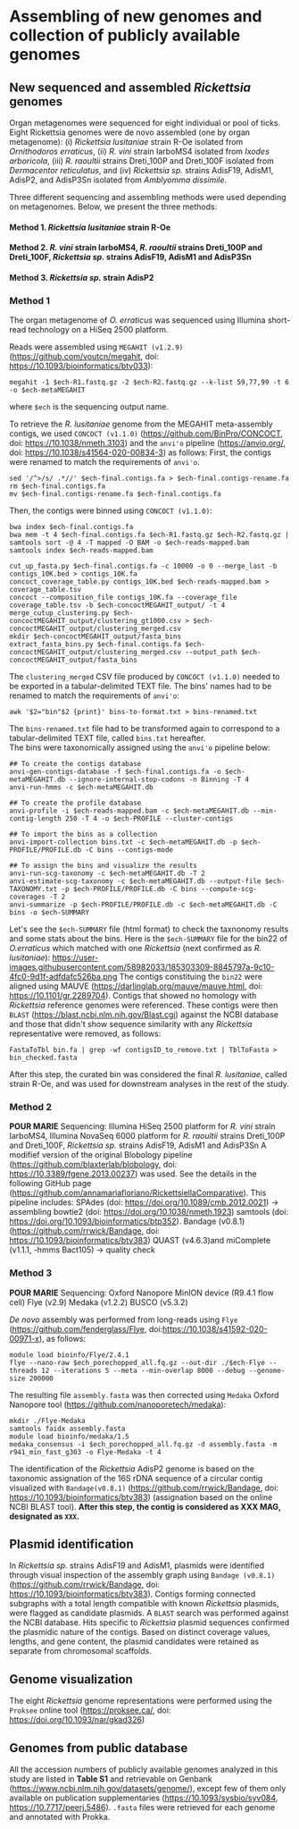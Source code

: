 # Assembling of new genomes and collection of publicly available genomes

## New sequenced and assembled *Rickettsia* genomes

Organ metagenomes were sequenced for eight individual or pool of ticks. Eight Rickettsia genomes were de novo assembled (one by organ metagenome): (i) *Rickettsia lusitaniae* strain R-Oe isolated from *Ornithodoros erraticus*, (ii) *R. vini* strain IarboMS4 isolated from *Ixodes arboricola*, (iii) *R. raoultii* strains Dreti_100P and Dreti_100F isolated from *Dermacentor reticulatus*, and (iv) *Rickettsia sp.* strains AdisF19, AdisM1, AdisP2, and AdisP3Sn isolated from *Amblyomma dissimile*.

Three different sequencing and assembling methods were used depending on metagenomes. Below, we present the three methods:
#### Method 1. *Rickettsia lusitaniae* strain R-Oe
#### Method 2. *R. vini* strain IarboMS4, *R. raoultii* strains Dreti_100P and Dreti_100F, *Rickettsia sp.* strains AdisF19, AdisM1 and AdisP3Sn
#### Method 3. *Rickettsia sp.* strain AdisP2

### Method 1

The organ metagenome of *O. erraticus* was sequenced using Illumina short-read technology on a HiSeq 2500 platform.

Reads were assembled using `MEGAHIT (v1.2.9)` (<https://github.com/voutcn/megahit>, doi: <https://10.1093/bioinformatics/btv033>): 
```
megahit -1 $ech-R1.fastq.gz -2 $ech-R2.fastq.gz --k-list 59,77,99 -t 6 -o $ech-metaMEGAHIT
```
where `$ech` is the sequencing output name.

To retrieve the *R. lusitaniae* genome from the MEGAHIT meta-assembly contigs, we used `CONCOCT (v1.1.0)` (<https://github.com/BinPro/CONCOCT>, doi: <https://10.1038/nmeth.3103>) and the `anvi'o` pipeline (<https://anvio.org/>, doi: <https://10.1038/s41564-020-00834-3>) as follows: 
First, the contigs were renamed to match the requirements of `anvi'o`. 
```
sed '/^>/s/ .*//' $ech-final.contigs.fa > $ech-final.contigs-rename.fa
rm $ech-final.contigs.fa
mv $ech-final.contigs-rename.fa $ech-final.contigs.fa
```

Then, the contigs were binned using `CONCOCT (v1.1.0)`: 
```
bwa index $ech-final.contigs.fa
bwa mem -t 4 $ech-final.contigs.fa $ech-R1.fastq.gz $ech-R2.fastq.gz | samtools sort -@ 4 -T mapped -O BAM -o $ech-reads-mapped.bam
samtools index $ech-reads-mapped.bam

cut_up_fasta.py $ech-final.contigs.fa -c 10000 -o 0 --merge_last -b contigs_10K.bed > contigs_10K.fa
concoct_coverage_table.py contigs_10K.bed $ech-reads-mapped.bam > coverage_table.tsv
concoct --composition_file contigs_10K.fa --coverage_file coverage_table.tsv -b $ech-concoctMEGAHIT_output/ -t 4
merge_cutup_clustering.py $ech-concoctMEGAHIT_output/clustering_gt1000.csv > $ech-concoctMEGAHIT_output/clustering_merged.csv
mkdir $ech-concoctMEGAHIT_output/fasta_bins
extract_fasta_bins.py $ech-final.contigs.fa $ech-concoctMEGAHIT_output/clustering_merged.csv --output_path $ech-concoctMEGAHIT_output/fasta_bins
```

The `clustering_merged` CSV file produced by `CONCOCT (v1.1.0)` needed to be exported in a tabular-delimited TEXT file. 
The bins' names had to be renamed to match the requirements of `anvi'o`: 
```
awk '$2="bin"$2 {print}' bins-to-format.txt > bins-renamed.txt
```
The `bins-renamed.txt` file had to be transformed again to correspond to a tabular-delimited TEXT file, called `bins.txt` hereafter.  
The bins were taxonomically assigned using the `anvi'o` pipeline below: 
```
## To create the contigs database
anvi-gen-contigs-database -f $ech-final.contigs.fa -o $ech-metaMEGAHIT.db --ignore-internal-stop-codons -n Binning -T 4
anvi-run-hmms -c $ech-metaMEGAHIT.db

## To create the profile database
anvi-profile -i $ech-reads-mapped.bam -c $ech-metaMEGAHIT.db --min-contig-length 250 -T 4 -o $ech-PROFILE --cluster-contigs

## To import the bins as a collection
anvi-import-collection bins.txt -c $ech-metaMEGAHIT.db -p $ech-PROFILE/PROFILE.db -C bins --contigs-mode

## To assign the bins and visualize the results
anvi-run-scg-taxonomy -c $ech-metaMEGAHIT.db -T 2
anvi-estimate-scg-taxonomy -c $ech-metaMEGAHIT.db --output-file $ech-TAXONOMY.txt -p $ech-PROFILE/PROFILE.db -C bins --compute-scg-coverages -T 2
anvi-summarize -p $ech-PROFILE/PROFILE.db -c $ech-metaMEGAHIT.db -C bins -o $ech-SUMMARY 
```
Let's see the `$ech-SUMMARY` file (html format) to check the taxnonomy results and some stats about the bins. Here is the `$ech-SUMMARY` file for the bin22 of *O.erraticus* which matched with one *Rickettsia* (next confirmed as *R. lusitaniae*): <https://user-images.githubusercontent.com/58982033/185303309-8845797a-9c10-4fc0-9d1f-adfdafc526ba.png>
The contigs constituing the `bin22` were aligned using MAUVE (<https://darlinglab.org/mauve/mauve.html>, doi: <https://10.1101/gr.2289704>). Contigs that showed no homology with *Rickettsia* reference genomes were referenced. These contigs were then `BLAST` (<https://blast.ncbi.nlm.nih.gov/Blast.cgi>) against the NCBI database and those that didn't show sequence similarity with any *Rickettsia* representative were removed, as follows:
```
FastaToTbl bin.fa | grep -wf contigsID_to_remove.txt | TblToFasta > bin_checked.fasta
```

After this step, the curated bin was considered the final *R. lusitaniae*, called strain R-Oe, and was used for downstream analyses in the rest of the study.  

### Method 2

**POUR MARIE**
Sequencing: Illumina HiSeq 2500 platform for *R. vini* strain IarboMS4, Illumina NovaSeq 6000 platform for *R. raoultii* strains Dreti_100P and Dreti_100F, *Rickettsia sp.* strains AdisF19, AdisM1 and AdisP3Sn
A modifief version of the original Blobology pipeline (<https://github.com/blaxterlab/blobology>, doi: <https://10.3389/fgene.2013.00237>) was used. See the details in the following GitHub page (<https://github.com/annamariafloriano/RickettsiellaComparative>). 
This pipeline includes:
SPAdes (doi: <https://doi.org/10.1089/cmb.2012.0021>) -> assembling
bowtie2 (doi: <https://doi.org/10.1038/nmeth.1923>)
samtools (doi: <https://doi.org/10.1093/bioinformatics/btp352>).
Bandage (v0.8.1) (<https://github.com/rrwick/Bandage>, doi: <https://10.1093/bioinformatics/btv383>)
QUAST (v4.6.3)and miComplete (v1.1.1, -hmms Bact105) -> quality check

### Method 3
**POUR MARIE**
Sequencing: Oxford Nanopore MinION device (R9.4.1 flow cell)
Flye (v2.9) 
Medaka (v1.2.2) 
BUSCO (v5.3.2) 

*De novo* assembly was performed from long-reads using `Flye` (<https://github.com/fenderglass/Flye>, doi:<https://10.1038/s41592-020-00971-x>), as follows:
```
module load bioinfo/Flye/2.4.1
flye --nano-raw $ech_porechopped_all.fq.gz --out-dir ./$ech-Flye --threads 12 --iterations 5 --meta --min-overlap 8000 --debug --genome-size 200000
```
The resulting file `assembly.fasta` was then corrected using `Medaka` Oxford Nanopore tool (<https://github.com/nanoporetech/medaka>):
```
mkdir ./Flye-Medaka
samtools faidx assembly.fasta
module load bioinfo/medaka/1.5
medaka_consensus -i $ech_porechopped_all.fq.gz -d assembly.fasta -m r941_min_fast_g303 -o Flye-Medaka -t 4
```
The identification of the *Rickettsia* AdisP2 genome is based on the taxonomic assignation of the 16S rDNA sequence of a circular contig visualized with `Bandage(v0.8.1)` (<https://github.com/rrwick/Bandage>, doi: <https://10.1093/bioinformatics/btv383>) (assignation based on the online NCBI BLAST tool). 
**After this step, the contig is considered as XXX MAG, designated as `XXX`.**

## Plasmid identification
In *Rickettsia sp.* strains AdisF19 and AdisM1, plasmids were identified through visual inspection of the assembly graph using `Bandage (v0.8.1)` (<https://github.com/rrwick/Bandage>, doi: <https://10.1093/bioinformatics/btv383>). Contigs forming connected subgraphs with a total length compatible with known *Rickettsia* plasmids, were flagged as candidate plasmids. A `BLAST` search was performed against the NCBI database. Hits specific to *Rickettsia* plasmid sequences confirmed the plasmidic nature of the contigs. Based on distinct coverage values, lengths, and gene content, the plasmid candidates were retained as separate from chromosomal scaffolds.

## Genome visualization
The eight *Rickettsia* genome representations were performed using the `Proksee` online tool (<https://proksee.ca/>, doi: <https://doi.org/10.1093/nar/gkad326>)

## Genomes from public database

All the accession numbers of publicly available genomes analyzed in this study are listed in **Table S1** and retrievable on Genbank (<https://www.ncbi.nlm.nih.gov/datasets/genome/>), except few of them only available on publication supplementaries (<https://10.1093/sysbio/syv084>, <https://10.7717/peerj.5486>). `.fasta` files were retrieved for each genome and annotated with Prokka.
